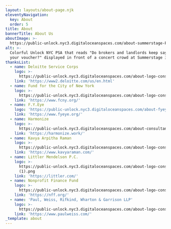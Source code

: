 ```yaml
---
layout: layouts/about-page.njk
eleventyNavigation:
  key: About
  order: 5
title: About
bannerTitle: About Us
aboutImage: >-
  https://public-unlock.nyc3.digitaloceanspaces.com/about-summerstage-PSA-top-image.png
alt: >-
  Colorful Unlock NYC PSA that reads "Do brokers and landlords keep saying no to
  your voucher?" displayed in front of a concert crowd at Summerstage in NYC
thanksList:
  - name: Deloitte Service Corps
    logo: >-
      https://public-unlock.nyc3.digitaloceanspaces.com/about-logo-consultant-deloitte.png
    link: 'https://www2.deloitte.com/us/en.html'
  - name: Fund for the City of New York
    logo: >-
      https://public-unlock.nyc3.digitaloceanspaces.com/about-logo-consultant-fund-for-the-city-of-new-york.png
    link: 'https://www.fcny.org/'
  - name: F.Y.Eye
    logo: 'https://public-unlock.nyc3.digitaloceanspaces.com/about-fyeye-logo.png'
    link: 'https://www.fyeye.org/'
  - name: Harmonize
    logo: >-
      https://public-unlock.nyc3.digitaloceanspaces.com/about-consultant-logo-harmonize.png
    link: 'https://harmonize.work/'
  - name: Kavya Arpitha Raman
    logo: >-
      https://public-unlock.nyc3.digitaloceanspaces.com/about-logo-consultant-kavya-arpitha-raman.png
    link: 'https://www.kavyaraman.com/'
  - name: Littler Mendelson P.C.
    logo: >-
      https://public-unlock.nyc3.digitaloceanspaces.com/about-logo-consultant-littler-mendelson
      (1).png
    link: 'https://littler.com/'
  - name: Nonprofit Finance Fund
    logo: >-
      https://public-unlock.nyc3.digitaloceanspaces.com/about-logo-consultant-nonprofit-finance-fund.png
    link: 'https://nff.org/'
  - name: 'Paul, Weiss, Rifkind, Wharton & Garrison LLP'
    logo: >-
      https://public-unlock.nyc3.digitaloceanspaces.com/about-logo-consultant-paul-weiss.png
    link: 'https://www.paulweiss.com/'
_template: about
---
```


